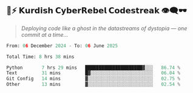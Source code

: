 ## 🧠⚡ 𝗞𝘂𝗿𝗱𝗶𝘀𝗵 𝗖𝘆𝗯𝗲𝗿𝗥𝗲𝗯𝗲𝗹 𝗖𝗼𝗱𝗲𝘀𝘁𝗿𝗲𝗮𝗸 👁️‍🗨️🕶️  
> *Deploying code like a ghost in the datastreams of dystopia — one commit at a time...*  

<!--START_SECTION:waka-->

```python
From: 06 December 2024 - To: 06 June 2025

Total Time: 8 hrs 38 mins

Python       7 hrs 29 mins   █████████████████████▓░░░   86.74 %
Text         31 mins         █▓░░░░░░░░░░░░░░░░░░░░░░░   06.04 %
Git Config   14 mins         ▓░░░░░░░░░░░░░░░░░░░░░░░░   02.75 %
Other        13 mins         ▓░░░░░░░░░░░░░░░░░░░░░░░░   02.54 %
```

<!--END_SECTION:waka-->
